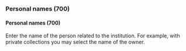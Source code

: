 ### Personal names (700)

#### Personal names (700)

Enter the name of the person related to the institution. For example, with private collections you may select the name
of the owner.
